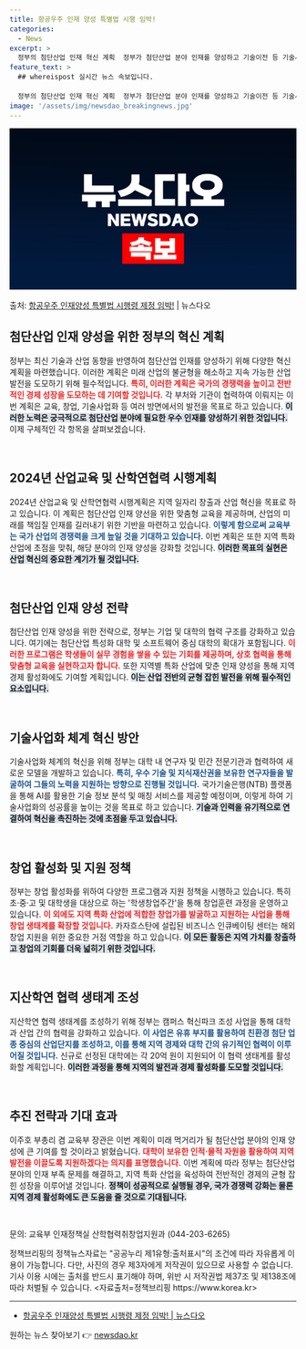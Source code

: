 ```yaml
---
title: 항공우주 인재 양성 특별법 시행 임박!
categories:
  - News
excerpt: >
  정부의 첨단산업 인재 혁신 계획  정부가 첨단산업 분야 인재를 양성하고 기술이전 등 기술사업화 체계를 혁신하…
feature_text: >
  ## whereispost 실시간 뉴스 속보입니다.

  정부의 첨단산업 인재 혁신 계획  정부가 첨단산업 분야 인재를 양성하고 기술이전 등 기술사업화 체계를 혁신하…
image: '/assets/img/newsdao_breakingnews.jpg'
---
```


![뉴스다오 속보](/assets/img/newsdao_breakingnews.jpg)

<p>출처: <a href="https://newsdao.kr/4832" rel="dofollow">항공우주 인재양성 특별법 시행령 제정 임박!</a> | 뉴스다오</p>

<h2 data-ke-size="size26">첨단산업 인재 양성을 위한 정부의 혁신 계획</h2>

<p data-ke-size="size16">정부는 최신 기술과 산업 동향을 반영하여 첨단산업 인재를 양성하기 위해 다양한 혁신 계획을 마련했습니다. 이러한 계획은 미래 산업의 불균형을 해소하고 지속 가능한 산업 발전을 도모하기 위해 필수적입니다. <b><span style="color: #ee2323;">특히, 이러한 계획은 국가의 경쟁력을 높이고 전반적인 경제 성장을 도모하는 데 기여할 것입니다.</span></b> 각 부처와 기관이 협력하여 이뤄지는 이번 계획은 교육, 창업, 기술사업화 등 여러 방면에서의 발전을 목표로 하고 있습니다. <b><span style="background-color: #21538527;">이러한 노력은 궁극적으로 첨단산업 분야에 필요한 우수 인재를 양성하기 위한 것입니다.</span></b> 이제 구체적인 각 항목을 살펴보겠습니다.</p>

<p data-ke-size="size16">&nbsp;</p>

<h2 data-ke-size="size26">2024년 산업교육 및 산학연협력 시행계획</h2>

<p data-ke-size="size16">2024년 산업교육 및 산학연협력 시행계획은 지역 일자리 창출과 산업 혁신을 목표로 하고 있습니다. 이 계획은 첨단산업 인재 양선을 위한 맞춤형 교육을 제공하며, 산업의 미래를 책임질 인재를 길러내기 위한 기반을 마련하고 있습니다. <b><span style="color: #1a5490;">이렇게 함으로써 교육부는 국가 산업의 경쟁력을 크게 높일 것을 기대하고 있습니다.</span></b> 이번 계획은 또한 지역 특화 산업에 초점을 맞춰, 해당 분야의 인재 양성을 강화할 것입니다. <b><span style="background-color: #21538527;">이러한 목표의 실현은 산업 혁신의 중요한 계기가 될 것입니다.</span></b></p>

<p data-ke-size="size16">&nbsp;</p>

<h2 data-ke-size="size26">첨단산업 인재 양성 전략</h2>

<p data-ke-size="size16">첨단산업 인재 양성을 위한 전략으로, 정부는 기업 및 대학의 협력 구조를 강화하고 있습니다. 여기에는 첨단산업 특성화 대학 및 소프트웨어 중심 대학의 확대가 포함됩니다. <b><span style="color: #ee2323;">이러한 프로그램은 학생들이 실무 경험을 쌓을 수 있는 기회를 제공하며, 상호 협력을 통해 맞춤형 교육을 실현하고자 합니다.</span></b> 또한 지역별 특화 산업에 맞춘 인재 양성을 통해 지역 경제 활성화에도 기여할 계획입니다. <b><span style="background-color: #21538527;">이는 산업 전반의 균형 잡힌 발전을 위해 필수적인 요소입니다.</span></b></p>

<p data-ke-size="size16">&nbsp;</p>

<h2 data-ke-size="size26">기술사업화 체계 혁신 방안</h2>

<p data-ke-size="size16">기술사업화 체계의 혁신을 위해 정부는 대학 내 연구자 및 민간 전문기관과 협력하여 새로운 모델을 개발하고 있습니다. <b><span style="color: #1a5490;">특히, 우수 기술 및 지식재산권을 보유한 연구자들을 발굴하여 그들의 노력을 지원하는 방향으로 진행될 것입니다.</span></b> 국가기술은행(NTB) 플랫폼을 통해 AI를 활용한 기술 정보 분석 및 매칭 서비스를 제공할 예정이며, 이렇게 하여 기술사업화의 성공률을 높이는 것을 목표로 하고 있습니다. <b><span style="background-color: #21538527;">기술과 인력을 유기적으로 연결하여 혁신을 촉진하는 것에 초점을 두고 있습니다.</span></b></p>

<p data-ke-size="size16">&nbsp;</p>

<h2 data-ke-size="size26">창업 활성화 및 지원 정책</h2>

<p data-ke-size="size16">정부는 창업 활성화를 위하여 다양한 프로그램과 지원 정책을 시행하고 있습니다. 특히 초·중·고 및 대학생을 대상으로 하는 '학생창업주간'을 통해 창업훈련 과정을 운영하고 있습니다. <b><span style="color: #ee2323;">이 외에도 지역 특화 산업에 적합한 창업가를 발굴하고 지원하는 사업을 통해 창업 생태계를 확장할 것입니다.</span></b> 카자흐스탄에 설립된 비즈니스 인큐베이팅 센터는 해외 창업 지원을 위한 중요한 거점 역할을 하고 있습니다. <b><span style="background-color: #21538527;">이 모든 활동은 지역 가치를 창출하고 창업의 기회를 더욱 넓히기 위한 것입니다.</span></b></p>

<p data-ke-size="size16">&nbsp;</p>

<h2 data-ke-size="size26">지산학연 협력 생태계 조성</h2>

<p data-ke-size="size16">지산학연 협력 생태계를 조성하기 위해 정부는 캠퍼스 혁신파크 조성 사업을 통해 대학과 산업 간의 협력을 강화하고 있습니다. <b><span style="color: #1a5490;">이 사업은 유휴 부지를 활용하여 친환경 첨단 업종 중심의 산업단지를 조성하고, 이를 통해 지역 경제와 대학 간의 유기적인 협력이 이루어질 것입니다.</span></b> 신규로 선정된 대학에는 각 20억 원이 지원되어 이 협력 생태계를 활성화할 계획입니다. <b><span style="background-color: #21538527;">이러한 과정을 통해 지역의 발전과 경제 활성화를 도모할 것입니다.</span></b></p>

<p data-ke-size="size16">&nbsp;</p>

<h2 data-ke-size="size26">추진 전략과 기대 효과</h2>

<p data-ke-size="size16">이주호 부총리 겸 교육부 장관은 이번 계획이 미래 먹거리가 될 첨단산업 분야의 인재 양성에 큰 기여를 할 것이라고 밝혔습니다. <b><span style="color: #ee2323;">대학이 보유한 인적·물적 자원을 활용하여 지역 발전을 이끌도록 지원하겠다는 의지를 표명했습니다.</span></b> 이번 계획에 따라 정부는 첨단산업 분야의 인재 부족 문제를 해결하고, 지역 특화 산업을 육성하여 전반적인 경제의 균형 잡힌 성장을 이루어낼 것입니다. <b><span style="background-color: #21538527;">정책이 성공적으로 실행될 경우, 국가 경쟁력 강화는 물론 지역 경제 활성화에도 큰 도움을 줄 것으로 기대됩니다.</span></b></p>

<p data-ke-size="size16">&nbsp;</p>

<p data-ke-size="size16">문의: 교육부 인재정책실 산학협력취창업지원과 (044-203-6265)</p>

<p data-ke-size="size16">정책브리핑의 정책뉴스자료는 "공공누리 제1유형:출처표시"의 조건에 따라 자유롭게 이용이 가능합니다. 다만, 사진의 경우 제3자에게 저작권이 있으므로 사용할 수 없습니다. 기사 이용 시에는 출처를 반드시 표기해야 하며, 위반 시 저작권법 제37조 및 제138조에 따라 처벌될 수 있습니다. <자료출처=정책브리핑 https://www.korea.kr></p>

<p data-ke-size="size16"></p>

<hr>

<ul>
<li><a href="https://newsdao.kr/4832">항공우주 인재양성 특별법 시행령 제정 임박! | 뉴스다오</a></li>
</ul>

<p data-ke-size="size16"></p> 

원하는 뉴스 찾아보기 👉 <a href="https://newsdao.kr" rel="dofollow">newsdao.kr</a>


